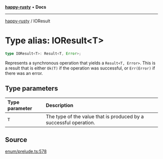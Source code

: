 [**happy-rusty**](../index.md) • **Docs**

***

[happy-rusty](../index.md) / IOResult

# Type alias: IOResult\<T\>

```ts
type IOResult<T>: Result<T, Error>;
```

Represents a synchronous operation that yields a `Result<T, Error>`.
This is a result that is either `Ok(T)` if the operation was successful, or `Err(Error)` if there was an error.

## Type parameters

| Type parameter | Description |
| :------ | :------ |
| `T` | The type of the value that is produced by a successful operation. |

## Source

[enum/prelude.ts:578](https://github.com/JiangJie/happy-rusty/blob/4e351bc0f871ad0e25514a05e881fc61245e329e/src/enum/prelude.ts#L578)
